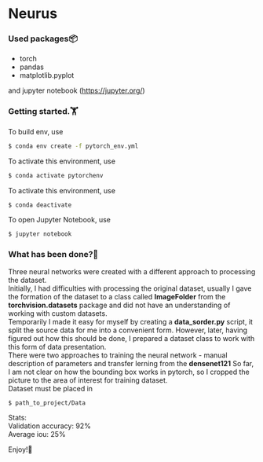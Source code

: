 # Neurus

<h3>Used packages📦</h3>

* torch
* pandas
* matplotlib.pyplot

and jupyter notebook (https://jupyter.org/)

<h3>Getting started.🏋️</h3> 

To build env, use
```bash
$ conda env create -f pytorch_env.yml
```

To activate this environment, use
```bash
$ conda activate pytorchenv
```

To activate this environment, use
```bash
$ conda deactivate
```

To open Jupyter Notebook, use
```bash
$ jupyter notebook
```

<h3>What has been done?🤖</h3>
  
Three neural networks were created with a different approach to processing the dataset. <br>
Initially, I had difficulties with processing the original dataset, usually I gave the formation of the dataset to a class called **ImageFolder** from the **torchvision.datasets** package and did not have an understanding of working with custom datasets.  <br>
Temporarily I made it easy for myself by creating a **data_sorder.py** script, it split the source data for me into a convenient form. 
However, later, having figured out how this should be done, I prepared a dataset class to work with this form of data presentation. <br>
There were two approaches to training the neural network - manual description of parameters and transfer lerning from the **densenet121**
So far, I am not clear on how the bounding box works in pytorch, so I cropped the picture to the area of interest for training dataset.
<br>
Dataset must be placed in 
```bash
$ path_to_project/Data
```

Stats:<br>
Validation accuracy: 92%<br>
Average iou: 25%<br>

Enjoy!🌺
